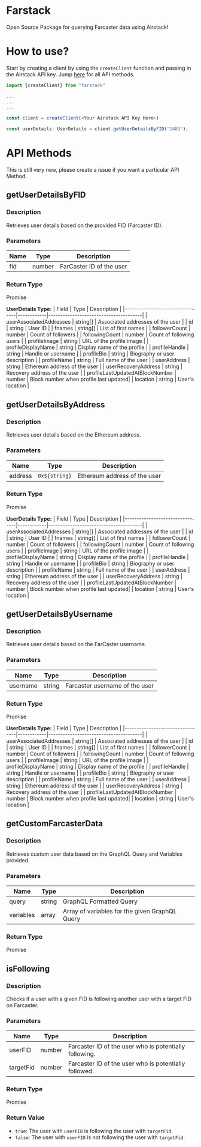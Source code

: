 # Farstack

Open Source Package for querying Farcaster data using Airstack!

# How to use?

Start by creating a client by using the `createClient` function and passing in the Airstack API key.
Jump [here](#api-methods) for all API methods.

```ts
import {createClient} from "farstack"

...
...
...

const client = createClient(<Your Airstack API Key Here>)

const userDetails: UserDetails = client.getUserDetailsByFID("2483");
```

# API Methods

This is still very new, please create a issue if you want a particular API Method.

## getUserDetailsByFID

### Description

Retrieves user details based on the provided FID (Farcaster ID).

### Parameters

| Name | Type   | Description              |
| ---- | ------ | ------------------------ |
| fid  | number | FarCaster ID of the user |

### Return Type

Promise<UserDetails>

**UserDetails Type:**
| Field | Type | Description |
|---------------------------------|------------|---------------------------------------|
| userAssociatedAddresses | string[] | Associated addresses of the user |
| id | string | User ID |
| fnames | string[] | List of first names |
| followerCount | number | Count of followers |
| followingCount | number | Count of following users |
| profileImage | string | URL of the profile image |
| profileDisplayName | string | Display name of the profile |
| profileHandle | string | Handle or username |
| profileBio | string | Biography or user description |
| profileName | string | Full name of the user |
| userAddress | string | Ethereum address of the user |
| userRecoveryAddress | string | Recovery address of the user |
| profileLastUpdatedAtBlockNumber | number | Block number when profile last updated|
| location | string | User's location |

## getUserDetailsByAddress

### Description

Retrieves user details based on the Ethereum address.

### Parameters

| Name    | Type          | Description                  |
| ------- | ------------- | ---------------------------- |
| address | `0x${string}` | Ethereum address of the user |

### Return Type

Promise<UserDetails>

**UserDetails Type:**
| Field | Type | Description |
|---------------------------------|------------|---------------------------------------|
| userAssociatedAddresses | string[] | Associated addresses of the user |
| id | string | User ID |
| fnames | string[] | List of first names |
| followerCount | number | Count of followers |
| followingCount | number | Count of following users |
| profileImage | string | URL of the profile image |
| profileDisplayName | string | Display name of the profile |
| profileHandle | string | Handle or username |
| profileBio | string | Biography or user description |
| profileName | string | Full name of the user |
| userAddress | string | Ethereum address of the user |
| userRecoveryAddress | string | Recovery address of the user |
| profileLastUpdatedAtBlockNumber | number | Block number when profile last updated|
| location | string | User's location |

## getUserDetailsByUsername

### Description

Retrieves user details based on the FarCaster username.

### Parameters

| Name     | Type   | Description                    |
| -------- | ------ | ------------------------------ |
| username | string | Farcaster username of the user |

### Return Type

Promise<UserDetails>

**UserDetails Type:**
| Field | Type | Description |
|---------------------------------|------------|---------------------------------------|
| userAssociatedAddresses | string[] | Associated addresses of the user |
| id | string | User ID |
| fnames | string[] | List of first names |
| followerCount | number | Count of followers |
| followingCount | number | Count of following users |
| profileImage | string | URL of the profile image |
| profileDisplayName | string | Display name of the profile |
| profileHandle | string | Handle or username |
| profileBio | string | Biography or user description |
| profileName | string | Full name of the user |
| userAddress | string | Ethereum address of the user |
| userRecoveryAddress | string | Recovery address of the user |
| profileLastUpdatedAtBlockNumber | number | Block number when profile last updated|
| location | string | User's location |

## getCustomFarcasterData

### Description

Retrieves custom user data based on the GraphQL Query and Variables provided

### Parameters

| Name      | Type       | Description                                    |
| --------- | ---------- | ---------------------------------------------- |
| query     | string     | GraphQL Formatted Query                        |
| variables | array<any> | Array of variables for the given GraphQL Query |

### Return Type

Promise<any>

## isFollowing

### Description

Checks if a user with a given FID is following another user with a target FID on Farcaster.

### Parameters

| Name      | Type   | Description                                            |
| --------- | ------ | ------------------------------------------------------ |
| userFID   | number | Farcaster ID of the user who is potentially following. |
| targetFid | number | Farcaster ID of the user who is potentially followed.  |

### Return Type

Promise<boolean>

### Return Value

-   `true`: The user with `userFID` is following the user with `targetFid`.
-   `false`: The user with `userFID` is not following the user with `targetFid`.
